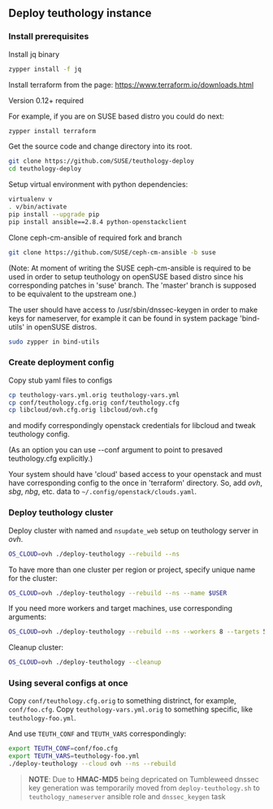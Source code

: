 ## Deploy teuthology instance


### Install prerequisites

Install jq binary

```bash
zypper install -f jq
```

Install terraform from the page: https://www.terraform.io/downloads.html

Version 0.12+ required

For example, if you are on SUSE based distro you could do next:

```bash
zypper install terraform
```

Get the source code and change directory into its root.

```bash
git clone https://github.com/SUSE/teuthology-deploy
cd teuthology-deploy
```

Setup virtual environment with python dependencies:

```bash
virtualenv v
. v/bin/activate
pip install --upgrade pip
pip install ansible==2.8.4 python-openstackclient
```

Clone ceph-cm-ansible of required fork and branch
```bash
git clone https://github.com/SUSE/ceph-cm-ansible -b suse
```
(Note: At moment of writing the SUSE ceph-cm-ansible is required to be used
in order to setup teuthology on openSUSE based distro since his corresponding
patches in 'suse' branch. The 'master' branch is supposed to be equivalent to
the upstream one.)

The user should have access to /usr/sbin/dnssec-keygen in order to make
keys for nameserver, for example it can be found in system package 'bind-utils'
in openSUSE distros.
```bash
sudo zypper in bind-utils
```

### Create deployment config

Copy stub yaml files to configs
```bash
cp teuthology-vars.yml.orig teuthology-vars.yml
cp conf/teuthology.cfg.orig conf/teuthology.cfg
cp libcloud/ovh.cfg.orig libcloud/ovh.cfg
```
and modify correspondingly openstack credentials for libcloud
and tweak teuthology config.

(As an option you can use --conf argument to point to presaved teuthology.cfg
explicitly.)

Your system should have 'cloud' based access to your openstack and
must have corresponding config to the once in 'terraform' directory.
So, add _ovh_, _sbg_, _nbg_, etc. data to `~/.config/openstack/clouds.yaml`.

### Deploy teuthology cluster

Deploy cluster with named and `nsupdate_web` setup on teuthology server in _ovh_.
```bash
OS_CLOUD=ovh ./deploy-teuthology --rebuild --ns
```
To have more than one cluster per region or project, specify unique name for the cluster:
```bash
OS_CLOUD=ovh ./deploy-teuthology --rebuild --ns --name $USER
```
If you need more workers and target machines, use corresponding arguments:
```bash
OS_CLOUD=ovh ./deploy-teuthology --rebuild --ns --workers 8 --targets 50
```

Cleanup cluster:

```bash
OS_CLOUD=ovh ./deploy-teuthology --cleanup
```

### Using several configs at once

Copy `conf/teuthology.cfg.orig` to something distrinct, for example, `conf/foo.cfg`.
Copy `teuthology-vars.yml.orig` to something specific, like `teuthology-foo.yml`.

And use `TEUTH_CONF` and `TEUTH_VARS` correspondingly:
```bash
export TEUTH_CONF=conf/foo.cfg
export TEUTH_VARS=teuthology-foo.yml
./deploy-teuthology --cloud ovh --ns --rebuild
```

> **NOTE**: Due to **HMAC-MD5** being depricated on Tumbleweed dnssec key generation was temporarily moved from `deploy-teuthology.sh` to `teuthology_nameserver` ansible role and `dnssec_keygen` task
